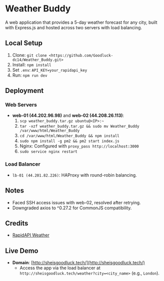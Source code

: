 # Weather Buddy

A web application that provides a 5-day weather forecast for any city, built with Express.js and hosted across two servers with load balancing.

## Local Setup

1. Clone: `git clone <https://github.com/Goodluck-dc14/Weather_Buddy.git>`
2. Install: `npm install`
3. Set `.env`: `API_KEY=your_rapidapi_key`
4. Run: `npm run dev`

## Deployment

### Web Servers

- **web-01 (44.202.96.98)** and **web-02 (44.208.26.113)**:
  1. `scp weather_buddy.tar.gz ubuntu@<IP>:~`
  2. `tar -xzf weather_buddy.tar.gz && sudo mv Weather_Buddy /var/www/html/Weather_Buddy`
  3. `cd /var/www/html/Weather_Buddy && npm install`
  4. `sudo npm install -g pm2 && pm2 start index.js`
  5. Nginx: Configured with `proxy_pass http://localhost:3000`
  6. `sudo service nginx restart`

### Load Balancer

- `lb-01 (44.201.82.226)`: HAProxy with round-robin balancing.

## Notes

- Faced SSH access issues with web-02, resolved after retrying.
- Downgraded axios to ^0.27.2 for CommonJS compatibility.

## Credits

- [RapidAPI Weather](https://rapidapi.com/weatherapi/api/weatherapi-com)

## Live Demo

- **Domain**: [http://sheisgoodluck.tech/](http://sheisgoodluck.tech/)
  - Access the app via the load balancer at `http://sheisgoodluck.tech/weather?city=<city_name>` (e.g., `London`).
